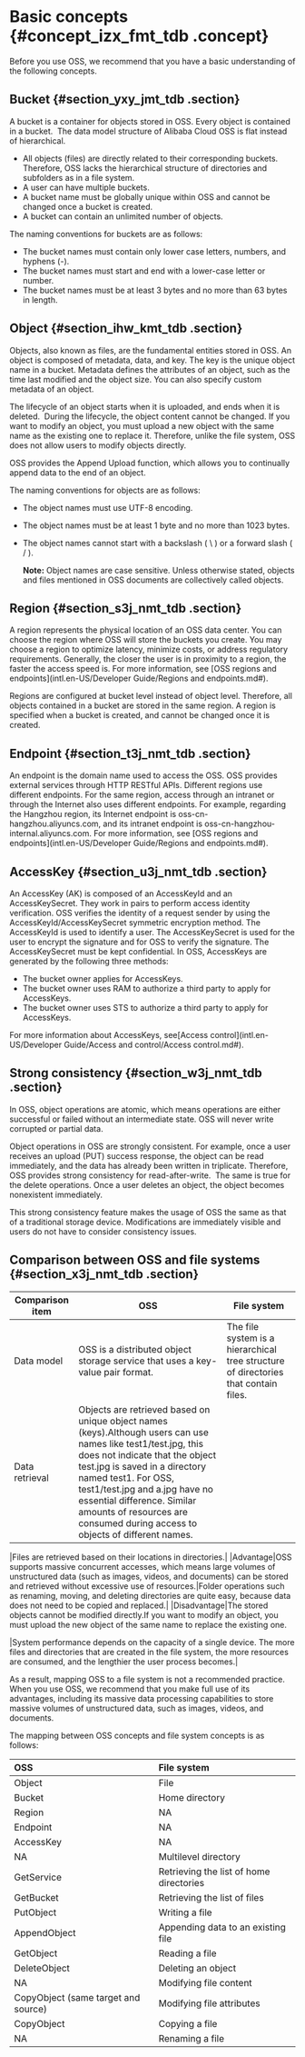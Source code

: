 # Basic concepts {#concept_izx_fmt_tdb .concept}

Before you use OSS, we recommend that you have a basic understanding of the following concepts.

## Bucket {#section_yxy_jmt_tdb .section}

A bucket is a container for objects stored in OSS. Every object is contained in a bucket.  The data model structure of Alibaba Cloud OSS is flat instead of hierarchical.

-   All objects \(files\) are directly related to their corresponding buckets. Therefore, OSS lacks the hierarchical structure of directories and subfolders as in a file system.
-   A user can have multiple buckets.
-   A bucket name must be globally unique within OSS and cannot be changed once a bucket is created.
-   A bucket can contain an unlimited number of objects.

The naming conventions for buckets are as follows:

-   The bucket names must contain only lower case letters, numbers, and hyphens \(-\).
-   The bucket names must start and end with a lower-case letter or number.
-   The bucket names must be at least 3 bytes and no more than 63 bytes in length.

## Object {#section_ihw_kmt_tdb .section}

Objects, also known as files, are the fundamental entities stored in OSS. An object is composed of metadata, data, and key. The key is the unique object name in a bucket. Metadata defines the attributes of an object, such as the time last modified and the object size. You can also specify custom metadata of an object.

The lifecycle of an object starts when it is uploaded, and ends when it is deleted.  During the lifecycle, the object content cannot be changed. If you want to modify an object, you must upload a new object with the same name as the existing one to replace it. Therefore, unlike the file system, OSS does not allow users to modify objects directly.

OSS provides the Append Upload function, which allows you to continually append data to the end of an object.

The naming conventions for objects are as follows:

-   The object names must use UTF-8 encoding.
-   The object names must be at least 1 byte and no more than 1023 bytes.
-   The object names cannot start with a backslash \( \\ \) or a forward slash \( / \).

    **Note:** Object names are case sensitive. Unless otherwise stated, objects and files mentioned in OSS documents are collectively called objects.


## Region {#section_s3j_nmt_tdb .section}

A region represents the physical location of an OSS data center. You can choose the region where OSS will store the buckets you create. You may choose a region to optimize latency, minimize costs, or address regulatory requirements. Generally, the closer the user is in proximity to a region, the faster the access speed is. For more information, see [OSS regions and endpoints](intl.en-US/Developer Guide/Regions and endpoints.md#).

Regions are configured at bucket level instead of object level. Therefore, all objects contained in a bucket are stored in the same region. A region is specified when a bucket is created, and cannot be changed once it is created.

## Endpoint {#section_t3j_nmt_tdb .section}

An endpoint is the domain name used to access the OSS. OSS provides external services through HTTP RESTful APIs. Different regions use different endpoints. For the same region, access through an intranet or through the Internet also uses different endpoints. For example, regarding the Hangzhou region, its Internet endpoint is oss-cn-hangzhou.aliyuncs.com, and its intranet endpoint is oss-cn-hangzhou-internal.aliyuncs.com. For more information, see [OSS regions and endpoints](intl.en-US/Developer Guide/Regions and endpoints.md#).

## AccessKey {#section_u3j_nmt_tdb .section}

An AccessKey \(AK\) is composed of an AccessKeyId and an AccessKeySecret. They work in pairs to perform access identity verification. OSS verifies the identity of a request sender by using the AccessKeyId/AccessKeySecret symmetric encryption method. The AccessKeyId is used to identify a user. The AccessKeySecret is used for the user to encrypt the signature and for OSS to verify the signature. The AccessKeySecret must be kept confidential. In OSS, AccessKeys are generated by the following three methods:

-   The bucket owner applies for AccessKeys.
-   The bucket owner uses RAM to authorize a third party to apply for AccessKeys.
-   The bucket owner uses STS to authorize a third party to apply for AccessKeys.

For more information about AccessKeys, see[Access control](intl.en-US/Developer Guide/Access and control/Access control.md#).

## Strong consistency {#section_w3j_nmt_tdb .section}

In OSS, object operations are atomic, which means operations are either successful or failed without an intermediate state. OSS will never write corrupted or partial data.

Object operations in OSS are strongly consistent. For example, once a user receives an upload \(PUT\) success response, the object can be read immediately, and the data has already been written in triplicate. Therefore, OSS provides strong consistency for read-after-write.  The same is true for the delete operations. Once a user deletes an object, the object becomes nonexistent immediately.

This strong consistency feature makes the usage of OSS the same as that of a traditional storage device. Modifications are immediately visible and users do not have to consider consistency issues.

## Comparison between OSS and file systems {#section_x3j_nmt_tdb .section}

|Comparison item|OSS|File system|
|---------------|---|-----------|
|Data model|OSS is a distributed object storage service that uses a key-value pair format.|The file system is a hierarchical tree structure of directories that contain files.|
|Data retrieval|Objects are retrieved based on unique object names \(keys\).Although users can use names like test1/test.jpg, this does not indicate that the object test.jpg is saved in a directory named test1. For OSS, test1/test.jpg and a.jpg have no essential difference. Similar amounts of resources are consumed during access to objects of different names.

|Files are retrieved based on their locations in directories.|
|Advantage|OSS supports massive concurrent accesses, which means large volumes of unstructured data \(such as images, videos, and documents\) can be stored and retrieved without excessive use of resources.|Folder operations such as renaming, moving, and deleting directories are quite easy, because data does not need to be copied and replaced.|
|Disadvantage|The stored objects cannot be modified directly.If you want to modify an object, you must upload the new object of the same name to replace the existing one.

|System performance depends on the capacity of a single device. The more files and directories that are created in the file system, the more resources are consumed, and the lengthier the user process becomes.|

As a result, mapping OSS to a file system is not a recommended practice. When you use OSS, we recommend that you make full use of its advantages, including its massive data processing capabilities to store massive volumes of unstructured data, such as images, videos, and documents.

The mapping between OSS concepts and file system concepts is as follows:

|OSS|File system|
|:--|:----------|
|Object|File|
|Bucket|Home directory |
|Region|NA|
|Endpoint|NA|
|AccessKey|NA|
|NA|Multilevel directory|
|GetService|Retrieving the list of home directories |
|GetBucket|Retrieving the list of files |
|PutObject|Writing a file|
|AppendObject|Appending data to an existing file|
|GetObject|Reading a file|
|DeleteObject|Deleting an object|
|NA|Modifying file content|
|CopyObject \(same target and source\)|Modifying file attributes|
|CopyObject|Copying a file|
|NA|Renaming a file |

